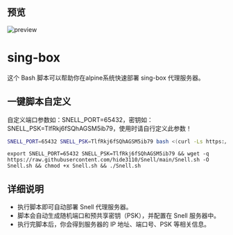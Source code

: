 ## 预览

![preview](预览.png)

# sing-box

这个 Bash 脚本可以帮助你在alpine系统快速部署 sing-box 代理服务器。
## 一键脚本自定义
自定义端口参数如：SNELL_PORT=65432，密钥如：SNELL_PSK=TlfRkj6fSQhAGSM5ib79，使用时请自行定义此参数！
```bash
SNELL_PORT=65432 SNELL_PSK=TlfRkj6fSQhAGSM5ib79 bash <(curl -Ls https://raw.githubusercontent.com/hide3110/Snell/main/Snell.sh)
```
```
export SNELL_PORT=65432 SNELL_PSK=TlfRkj6fSQhAGSM5ib79 && wget -q https://raw.githubusercontent.com/hide3110/Snell/main/Snell.sh -O Snell.sh && chmod +x Snell.sh && ./Snell.sh
```


## 详细说明

- 执行脚本即可自动部署 Snell 代理服务器。
- 脚本会自动生成随机端口和预共享密钥（PSK），并配置在 Snell 服务器中。
- 执行完脚本后，你会得到服务器的 IP 地址、端口号、PSK 等相关信息。


